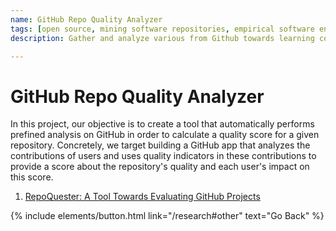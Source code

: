 ```yaml
---
name: GitHub Repo Quality Analyzer
tags: [open source, mining software repositories, empirical software engineering]
description: Gather and analyze various from Github towards learning contributions contributions of users and uses quality indicators in these contributions. 

---
```


# GitHub Repo Quality Analyzer

In this project, our objective is to create a tool that automatically performs prefined analysis on GitHub in order to calculate a quality score for a given repository.
Concretely, we target building a GitHub app that analyzes the contributions of users and uses quality indicators in these contributions to provide a score about the repository's quality and each user's impact on this score.


<!-- ![preview](/img/overview.png) -->
1. [RepoQuester: A Tool Towards Evaluating GitHub Projects](https://ieeexplore.ieee.org/document/9978187)


<p class="text-center">
{% include elements/button.html link="/research#other" text="Go Back" %}
</p>